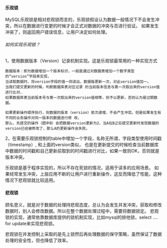 #### 乐观锁
MySQL乐观锁是相对悲观锁而言的，乐观锁假设认为数据一般情况下不会发生冲突，所以在数据进行变更的时候才会正式对数据的冲突与否进行验证。
如果发生冲突了，则返回用户错误信息，让用户决定如何处理。

###### 如何实现乐观锁？
1，使用数据版本（Version）记录机制实现。这是乐观锁最常用的一种实现方式
```
数据版本：即为数据增加一个版本标识，一般是通过对数据表增加一个数字类型的“version”字段来实现，
当读取数据时，将version字段的值一同读出，数据每更新一次，对此version值加一。
当我们提交更新的时候，判断数据库表对应记录 的当前版本信息与第一次取出来的version值进行比对，
如果数据库表当前版本号与第一次取出来的version值相等，则予以更新，否则认为是过期数 据。

如果更新操作顺序执行，则数据的版本（version）依次递增，不会产生冲突。但是如果发生有不同的业务操作对同一版本的数据进行修 改，
那么，先提交的操作（图中B）会把数据version更新为2，当A在B之后提交更新时发现数据的version已经被修改了，那么A的更新操作会失败。
```
2，在需要乐观锁控制的table中增加一个字段，名称无所谓，字段类型使用时间戳 （timestamp）, 和上面的version类似，
也是在更新提交的时候检查当前数据库中数据的时间戳和自己更新前取到的时间戳进行对比，如果一致则OK，否则就是版本冲突。


乐观锁是基于程序实现的，所以不存在死锁的情况，适用于读多的应用场景。
如果经常发生冲突，上层应用不断的让用户进行重新操作，这反而降低了性能，这种情况下悲观锁就比较适用。

#### 悲观锁
顾名思义，就是对于数据的处理持悲观态度，总认为会发生并发冲突，获取和修改数据时，别人会修改数据。所以在整个数据处理过程中，需要将数据锁定。
悲观锁的实现，通常依靠数据库提供的锁机制实现，比如mysql的排他锁，select .... for update来实现悲观锁。

悲观锁在并发控制上采取的是先上锁然后再处理数据的保守策略，虽然保证了数据处理的安全性，但也降低了效率。
